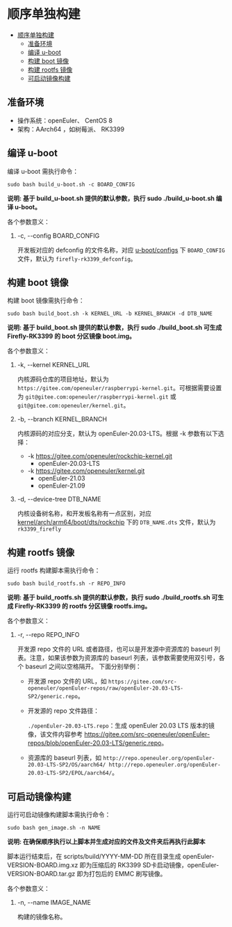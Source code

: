 # 顺序单独构建

- [顺序单独构建](#顺序单独构建)
  - [准备环境](#准备环境)
  - [编译 u-boot](#编译-u-boot)
  - [构建 boot 镜像](#构建-boot-镜像)
  - [构建 rootfs 镜像](#构建-rootfs-镜像)
  - [可启动镜像构建](#可启动镜像构建)

## 准备环境
- 操作系统：openEuler、 CentOS 8
- 架构：AArch64 ，如树莓派、 RK3399

## 编译 u-boot

编译 u-boot 需执行命令：

`sudo bash build_u-boot.sh -c BOARD_CONFIG`

**说明: 基于 build_u-boot.sh 提供的默认参数，执行 sudo ./build_u-boot.sh 编译 u-boot。**

各个参数意义：

1. -c, --config BOARD_CONFIG

    开发板对应的 defconfig 的文件名称，对应 [u-boot/configs](https://github.com/u-boot/u-boot/tree/master/configs) 下 `BOARD_CONFIG` 文件，默认为 `firefly-rk3399_defconfig`。


## 构建 boot 镜像

构建 boot 镜像需执行命令：

`sudo bash build_boot.sh -k KERNEL_URL -b KERNEL_BRANCH -d DTB_NAME`

**说明: 基于 build_boot.sh 提供的默认参数，执行 sudo ./build_boot.sh 可生成 Firefly-RK3399 的 boot 分区镜像 boot.img。**

各个参数意义：

1. -k, --kernel KERNEL_URL

    内核源码仓库的项目地址，默认为 `https://gitee.com/openeuler/raspberrypi-kernel.git`。可根据需要设置为 `git@gitee.com:openeuler/raspberrypi-kernel.git` 或 `git@gitee.com:openeuler/kernel.git`。

2. -b, --branch KERNEL_BRANCH

    内核源码的对应分支，默认为 openEuler-20.03-LTS。根据 -k 参数有以下选择：

    - -k https://gitee.com/openeuler/rockchip-kernel.git
        - openEuler-20.03-LTS
    - -k https://gitee.com/openeuler/kernel.git
        - openEuler-21.03
        - openEuler-21.09

3. -d, --device-tree DTB_NAME

    内核设备树名称，和开发板名称有一点区别，对应 [kernel/arch/arm64/boot/dts/rockchip](https://gitee.com/openeuler/kernel/tree/master/arch/arm64/boot/dts/rockchip) 下的 `DTB_NAME.dts` 文件，默认为 `rk3399_firefly`

## 构建 rootfs 镜像

运行 rootfs 构建脚本需执行命令：

`sudo bash build_rootfs.sh -r REPO_INFO`

**说明: 基于 build_rootfs.sh 提供的默认参数，执行 sudo ./build_rootfs.sh 可生成 Firefly-RK3399 的 rootfs 分区镜像 rootfs.img。**

各个参数意义：

1. -r, --repo REPO_INFO
   
    开发源 repo 文件的 URL 或者路径，也可以是开发源中资源库的 baseurl 列表。注意，如果该参数为资源库的 baseurl 列表，该参数需要使用双引号，各个 baseurl 之间以空格隔开。
    下面分别举例：

    - 开发源 repo 文件的 URL，如 `https://gitee.com/src-openeuler/openEuler-repos/raw/openEuler-20.03-LTS-SP2/generic.repo`。
    - 开发源的 repo 文件路径：
        
        `./openEuler-20.03-LTS.repo`：生成 openEuler 20.03 LTS 版本的镜像，该文件内容参考 <https://gitee.com/src-openeuler/openEuler-repos/blob/openEuler-20.03-LTS/generic.repo>。

    - 资源库的 baseurl 列表，如 `http://repo.openeuler.org/openEuler-20.03-LTS-SP2/OS/aarch64/ http://repo.openeuler.org/openEuler-20.03-LTS-SP2/EPOL/aarch64/`。
    

## 可启动镜像构建

运行可启动镜像构建脚本需执行命令：

`sudo bash gen_image.sh -n NAME`

**说明: 在确保顺序执行以上脚本并生成对应的文件及文件夹后再执行此脚本**
  
脚本运行结束后，在 scripts/build/YYYY-MM-DD 所在目录生成 openEuler-VERSION-BOARD.img.xz 即为压缩后的 RK3399 SD卡启动镜像，openEuler-VERSION-BOARD.tar.gz 即为打包后的 EMMC 刷写镜像。 

各个参数意义：

1. -n, --name IMAGE_NAME

    构建的镜像名称。
